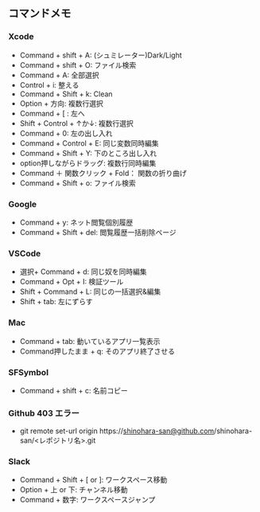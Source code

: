 ## コマンドメモ

### Xcode
- Command + shift + A: (シュミレーター)Dark/Light  
- Command + shift + O: ファイル検索  
- Command + A: 全部選択  
- Control + i: 整える  
- Command + Shift + k: Clean  
- Option + 方向: 複数行選択  
- Command + [ : 左へ  
- Shift + Control + ↑か↓: 複数行選択
- Command + 0: 左の出し入れ
- Command + Control + E: 同じ変数同時編集
- Command + Shift + Y: 下のところ出し入れ
- option押しながらドラッグ: 複数行同時編集
- Command ＋ 関数クリック + Fold： 関数の折り曲げ
- Command + Shift + o: ファイル検索

### Google
- Command + y: ネット閲覧個別履歴  
- Command + Shift + del: 閲覧履歴一括削除ページ  

### VSCode
- 選択+ Command + d: 同じ奴を同時編集  
- Command + Opt + I: 検証ツール  
- Shift + Command + L:  同じの一括選択&編集  
- Shift + tab: 左にずらす

### Mac
- Command + tab: 動いているアプリ一覧表示  
- Command押したまま + q: そのアプリ終了させる  

### SFSymbol
- Command + shift + c: 名前コピー  

### Github 403 エラー
- git remote set-url origin https://shinohara-san@github.com/shinohara-san/<レポジトリ名>.git

### Slack
- Command + Shift + [ or ]: ワークスペース移動  
- Option + 上 or 下: チャンネル移動
- Command + 数字: ワークスペースジャンプ
